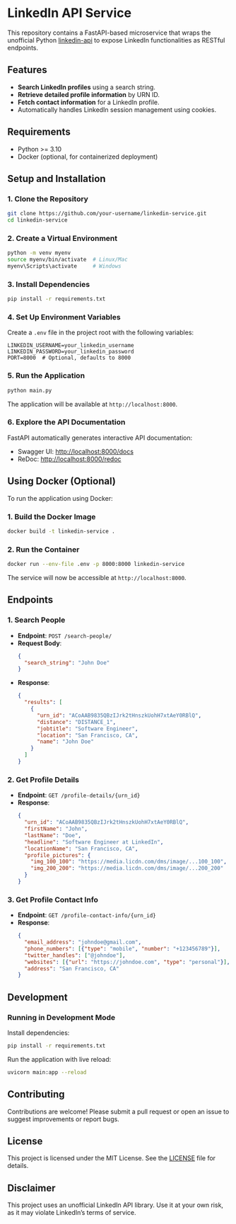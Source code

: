 # LinkedIn API Service

This repository contains a FastAPI-based microservice that wraps the unofficial Python [linkedin-api](https://github.com/tomquirk/linkedin-api) to expose LinkedIn functionalities as RESTful endpoints. 

## Features

- **Search LinkedIn profiles** using a search string.
- **Retrieve detailed profile information** by URN ID.
- **Fetch contact information** for a LinkedIn profile.
- Automatically handles LinkedIn session management using cookies.

## Requirements

- Python >= 3.10
- Docker (optional, for containerized deployment)

## Setup and Installation

### 1. Clone the Repository

```bash
git clone https://github.com/your-username/linkedin-service.git
cd linkedin-service
```

### 2. Create a Virtual Environment

```bash
python -m venv myenv
source myenv/bin/activate  # Linux/Mac
myenv\Scripts\activate     # Windows
```

### 3. Install Dependencies

```bash
pip install -r requirements.txt
```

### 4. Set Up Environment Variables

Create a `.env` file in the project root with the following variables:

```env
LINKEDIN_USERNAME=your_linkedin_username
LINKEDIN_PASSWORD=your_linkedin_password
PORT=8000  # Optional, defaults to 8000
```

### 5. Run the Application

```bash
python main.py
```

The application will be available at `http://localhost:8000`.

### 6. Explore the API Documentation

FastAPI automatically generates interactive API documentation:
- Swagger UI: [http://localhost:8000/docs](http://localhost:8000/docs)
- ReDoc: [http://localhost:8000/redoc](http://localhost:8000/redoc)

## Using Docker (Optional)

To run the application using Docker:

### 1. Build the Docker Image

```bash
docker build -t linkedin-service .
```

### 2. Run the Container

```bash
docker run --env-file .env -p 8000:8000 linkedin-service
```

The service will now be accessible at `http://localhost:8000`.

## Endpoints

### 1. **Search People**
   - **Endpoint**: `POST /search-people/`
   - **Request Body**:
     ```json
     {
       "search_string": "John Doe"
     }
     ```
   - **Response**:
     ```json
     {
       "results": [
         {
           "urn_id": "ACoAAB9835QBzIJrk2tHnszkUohH7xtAeY0RBlQ",
           "distance": "DISTANCE_1",
           "jobtitle": "Software Engineer",
           "location": "San Francisco, CA",
           "name": "John Doe"
         }
       ]
     }
     ```

### 2. **Get Profile Details**
   - **Endpoint**: `GET /profile-details/{urn_id}`
   - **Response**:
     ```json
     {
       "urn_id": "ACoAAB9835QBzIJrk2tHnszkUohH7xtAeY0RBlQ",
       "firstName": "John",
       "lastName": "Doe",
       "headline": "Software Engineer at LinkedIn",
       "locationName": "San Francisco, CA",
       "profile_pictures": {
         "img_100_100": "https://media.licdn.com/dms/image/...100_100",
         "img_200_200": "https://media.licdn.com/dms/image/...200_200"
       }
     }
     ```

### 3. **Get Profile Contact Info**
   - **Endpoint**: `GET /profile-contact-info/{urn_id}`
   - **Response**:
     ```json
     {
       "email_address": "johndoe@gmail.com",
       "phone_numbers": [{"type": "mobile", "number": "+123456789"}],
       "twitter_handles": ["@johndoe"],
       "websites": [{"url": "https://johndoe.com", "type": "personal"}],
       "address": "San Francisco, CA"
     }
     ```

## Development

### Running in Development Mode

Install dependencies:

```bash
pip install -r requirements.txt
```

Run the application with live reload:

```bash
uvicorn main:app --reload
```

## Contributing

Contributions are welcome! Please submit a pull request or open an issue to suggest improvements or report bugs.

## License

This project is licensed under the MIT License. See the [LICENSE](LICENSE) file for details.

## Disclaimer

This project uses an unofficial LinkedIn API library. Use it at your own risk, as it may violate LinkedIn’s terms of service. 